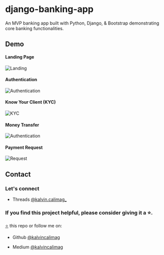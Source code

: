 # django-banking-app

An MVP banking app built with Python, Django, & Bootstrap demonstrating core banking functionalities.

## Demo

#### Landing Page

![Landing](https://res.cloudinary.com/dotera808/image/upload/v1724570570/KCoin/LandingPage_a6tww6.gif)

#### Authentication

![Authentication](https://res.cloudinary.com/dotera808/image/upload/v1724567637/KCoin/KCoin_Auth_e04xda.gif)

#### Know Your Client (KYC)

![KYC](https://res.cloudinary.com/dotera808/image/upload/v1724570264/KCoin/KYC_rnwhug.gif)

#### Money Transfer

![Authentication](https://res.cloudinary.com/dotera808/image/upload/v1724567637/KCoin/Money_Transfer_edecpp.gif)

#### Payment Request

![Request](https://res.cloudinary.com/dotera808/image/upload/v1724570264/KCoin/Payment_Request_3_lcx5o8.gif)

## Contact

### Let's connect

- Threads [@kalvin.calimag\_](https://www.threads.com/@kalvin.calimag)

### If you find this project helpful, please consider giving it a ⭐.

[⭐](https://github.com/kalvincalimag/django-banking-app/stargazers) this repo or follow me on:

- Github [@kalvincalimag](https://github.com/kalvincalimag)

- Medium [@kalvincalimag](https://medium.com/@kalvincalimag)
